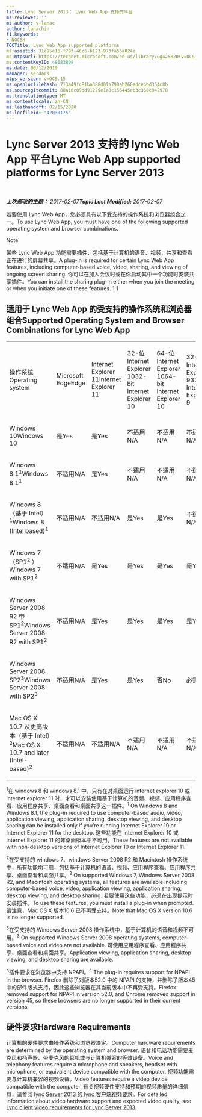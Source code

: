 ```yaml
---
title: Lync Server 2013： Lync Web App 支持的平台
ms.reviewer: ''
ms.author: v-lanac
author: lanachin
f1.keywords:
- NOCSH
TOCTitle: Lync Web App supported platforms
ms:assetid: 31e95e16-f79f-46c6-b123-973fa56a824e
ms:mtpsurl: https://technet.microsoft.com/en-us/library/Gg425820(v=OCS.15)
ms:contentKeyID: 48183808
ms.date: 06/12/2019
manager: serdars
mtps_version: v=OCS.15
ms.openlocfilehash: 713a49fc81ba388d01a790ab260adcebbd364c8b
ms.sourcegitcommit: 88a16c09dd91229e1a8c156445eb3c360c942978
ms.translationtype: MT
ms.contentlocale: zh-CN
ms.lasthandoff: 02/15/2020
ms.locfileid: "42030175"
---
```

<div data-xmlns="http://www.w3.org/1999/xhtml">

<div class="topic" data-xmlns="http://www.w3.org/1999/xhtml" data-msxsl="urn:schemas-microsoft-com:xslt" data-cs="http://msdn.microsoft.com/">

<div data-asp="http://msdn2.microsoft.com/asp">

# <a name="lync-web-app-supported-platforms-for-lync-server-2013"></a><span data-ttu-id="67779-102">Lync Server 2013 支持的 lync Web App 平台</span><span class="sxs-lookup"><span data-stu-id="67779-102">Lync Web App supported platforms for Lync Server 2013</span></span>

</div>

<div id="mainSection">

<div id="mainBody">

<span> </span>

<span data-ttu-id="67779-103">_**上次修改的主题：** 2017-02-07_</span><span class="sxs-lookup"><span data-stu-id="67779-103">_**Topic Last Modified:** 2017-02-07_</span></span>

<span data-ttu-id="67779-104">若要使用 Lync Web App，您必须具有以下受支持的操作系统和浏览器组合之一。</span><span class="sxs-lookup"><span data-stu-id="67779-104">To use Lync Web App, you must have one of the following supported operating system and browser combinations.</span></span>

<div>


> [!NOTE]  
> <span data-ttu-id="67779-105">某些 Lync Web App 功能需要插件，包括基于计算机的语音、视频、共享和查看正在进行的屏幕共享。</span><span class="sxs-lookup"><span data-stu-id="67779-105">A plug-in is required for certain Lync Web App features, including computer-based voice, video, sharing, and viewing of ongoing screen sharing.</span></span> <span data-ttu-id="67779-106">你可以在加入会议时或在你启动其中一个功能时安装共享插件。</span><span class="sxs-lookup"><span data-stu-id="67779-106">You can install the sharing plug-in either when you join the meeting or when you initiate one of these features.</span></span> <span data-ttu-id="67779-107">1 </span><span class="sxs-lookup"><span data-stu-id="67779-107">1</span></span><BR>



</div>

<div>

## <a name="supported-operating-system-and-browser-combinations-for-lync-web-app"></a><span data-ttu-id="67779-108">适用于 Lync Web App 的受支持的操作系统和浏览器组合</span><span class="sxs-lookup"><span data-stu-id="67779-108">Supported Operating System and Browser Combinations for Lync Web App</span></span>


<table style="width:100%;">
<colgroup>
<col style="width: 9%" />
<col style="width: 9%" />
<col style="width: 9%" />
<col style="width: 9%" />
<col style="width: 9%" />
<col style="width: 9%" />
<col style="width: 9%" />
<col style="width: 9%" />
<col style="width: 9%" />
<col style="width: 9%" />
<col style="width: 9%" />
</colgroup>
<tbody>
<tr class="odd">
<td><p><span data-ttu-id="67779-109">操作系统</span><span class="sxs-lookup"><span data-stu-id="67779-109">Operating system</span></span></p></td>
<td><p><span data-ttu-id="67779-110">Microsoft Edge</span><span class="sxs-lookup"><span data-stu-id="67779-110">Edge</span></span></p></td>
<td><p><span data-ttu-id="67779-111">Internet Explorer 11</span><span class="sxs-lookup"><span data-stu-id="67779-111">Internet Explorer 11</span></span></p></td>
<td><p><span data-ttu-id="67779-112">32-位 Internet Explorer 10</span><span class="sxs-lookup"><span data-stu-id="67779-112">32-bit Internet Explorer 10</span></span></p></td>
<td><p><span data-ttu-id="67779-113">64-位 Internet Explorer 10</span><span class="sxs-lookup"><span data-stu-id="67779-113">64-bit Internet Explorer 10</span></span></p></td>
<td><p><span data-ttu-id="67779-114">32-位 Internet Explorer 9</span><span class="sxs-lookup"><span data-stu-id="67779-114">32-bit Internet Explorer 9</span></span></p></td>
<td><p><span data-ttu-id="67779-115">64-位 Internet Explorer 9</span><span class="sxs-lookup"><span data-stu-id="67779-115">64-bit Internet Explorer 9</span></span></p></td>
<td><p><span data-ttu-id="67779-116">Firefox 32-位<sup>4</sup></span><span class="sxs-lookup"><span data-stu-id="67779-116">Firefox 32-bit<sup>4</sup></span></span></p></td>
<td><p><span data-ttu-id="67779-117">Firefox 64-位<sup>4</sup></span><span class="sxs-lookup"><span data-stu-id="67779-117">Firefox 64-bit<sup>4</sup></span></span></p></td>
<td><p><span data-ttu-id="67779-118">Safari</span><span class="sxs-lookup"><span data-stu-id="67779-118">Safari</span></span></p></td>
<td><p><span data-ttu-id="67779-119">铬色<sup>4</sup></span><span class="sxs-lookup"><span data-stu-id="67779-119">Chrome<sup>4</sup></span></span></p></td>
</tr>
<tr class="even">
<td><p><span data-ttu-id="67779-120">Windows 10</span><span class="sxs-lookup"><span data-stu-id="67779-120">Windows 10</span></span></p></td>
<td><p><span data-ttu-id="67779-121">是</span><span class="sxs-lookup"><span data-stu-id="67779-121">Yes</span></span></p></td>
<td><p><span data-ttu-id="67779-122">是</span><span class="sxs-lookup"><span data-stu-id="67779-122">Yes</span></span></p></td>
<td><p><span data-ttu-id="67779-123">不适用</span><span class="sxs-lookup"><span data-stu-id="67779-123">N/A</span></span></p></td>
<td><p><span data-ttu-id="67779-124">不适用</span><span class="sxs-lookup"><span data-stu-id="67779-124">N/A</span></span></p></td>
<td><p><span data-ttu-id="67779-125">不适用</span><span class="sxs-lookup"><span data-stu-id="67779-125">N/A</span></span></p></td>
<td><p><span data-ttu-id="67779-126">不适用</span><span class="sxs-lookup"><span data-stu-id="67779-126">N/A</span></span></p></td>
<td><p><span data-ttu-id="67779-127">否</span><span class="sxs-lookup"><span data-stu-id="67779-127">No</span></span></p></td>
<td><p><span data-ttu-id="67779-128">否</span><span class="sxs-lookup"><span data-stu-id="67779-128">No</span></span></p></td>
<td><p><span data-ttu-id="67779-129">不适用</span><span class="sxs-lookup"><span data-stu-id="67779-129">N/A</span></span></p></td>
<td><p><span data-ttu-id="67779-130">否</span><span class="sxs-lookup"><span data-stu-id="67779-130">No</span></span></p></td>
</tr>
<tr class="odd">
<td><p><span data-ttu-id="67779-131">Windows 8.1<sup>1</sup></span><span class="sxs-lookup"><span data-stu-id="67779-131">Windows 8.1<sup>1</sup></span></span></p></td>
<td><p><span data-ttu-id="67779-132">不适用</span><span class="sxs-lookup"><span data-stu-id="67779-132">N/A</span></span></p></td>
<td><p><span data-ttu-id="67779-133">是</span><span class="sxs-lookup"><span data-stu-id="67779-133">Yes</span></span></p></td>
<td><p><span data-ttu-id="67779-134">不适用</span><span class="sxs-lookup"><span data-stu-id="67779-134">N/A</span></span></p></td>
<td><p><span data-ttu-id="67779-135">不适用</span><span class="sxs-lookup"><span data-stu-id="67779-135">N/A</span></span></p></td>
<td><p><span data-ttu-id="67779-136">不适用</span><span class="sxs-lookup"><span data-stu-id="67779-136">N/A</span></span></p></td>
<td><p><span data-ttu-id="67779-137">不适用</span><span class="sxs-lookup"><span data-stu-id="67779-137">N/A</span></span></p></td>
<td><p><span data-ttu-id="67779-138">否</span><span class="sxs-lookup"><span data-stu-id="67779-138">No</span></span></p></td>
<td><p><span data-ttu-id="67779-139">否</span><span class="sxs-lookup"><span data-stu-id="67779-139">No</span></span></p></td>
<td><p><span data-ttu-id="67779-140">不适用</span><span class="sxs-lookup"><span data-stu-id="67779-140">N/A</span></span></p></td>
<td><p><span data-ttu-id="67779-141">否</span><span class="sxs-lookup"><span data-stu-id="67779-141">No</span></span></p></td>
</tr>
<tr class="even">
<td><p><span data-ttu-id="67779-142">Windows 8 （基于 Intel）<sup>1</sup></span><span class="sxs-lookup"><span data-stu-id="67779-142">Windows 8 (Intel based)<sup>1</sup></span></span></p></td>
<td><p><span data-ttu-id="67779-143">不适用</span><span class="sxs-lookup"><span data-stu-id="67779-143">N/A</span></span></p></td>
<td><p><span data-ttu-id="67779-144">不适用</span><span class="sxs-lookup"><span data-stu-id="67779-144">N/A</span></span></p></td>
<td><p><span data-ttu-id="67779-145">是</span><span class="sxs-lookup"><span data-stu-id="67779-145">Yes</span></span></p></td>
<td><p><span data-ttu-id="67779-146">是</span><span class="sxs-lookup"><span data-stu-id="67779-146">Yes</span></span></p></td>
<td><p><span data-ttu-id="67779-147">不适用</span><span class="sxs-lookup"><span data-stu-id="67779-147">N/A</span></span></p></td>
<td><p><span data-ttu-id="67779-148">不适用</span><span class="sxs-lookup"><span data-stu-id="67779-148">N/A</span></span></p></td>
<td><p><span data-ttu-id="67779-149">否</span><span class="sxs-lookup"><span data-stu-id="67779-149">No</span></span></p></td>
<td><p><span data-ttu-id="67779-150">否</span><span class="sxs-lookup"><span data-stu-id="67779-150">No</span></span></p></td>
<td><p><span data-ttu-id="67779-151">不适用</span><span class="sxs-lookup"><span data-stu-id="67779-151">N/A</span></span></p></td>
<td><p><span data-ttu-id="67779-152">否</span><span class="sxs-lookup"><span data-stu-id="67779-152">No</span></span></p></td>
</tr>
<tr class="odd">
<td><p><span data-ttu-id="67779-153">Windows 7 （SP1<sup>2</sup> ）</span><span class="sxs-lookup"><span data-stu-id="67779-153">Windows 7 with SP1<sup>2</sup></span></span></p></td>
<td><p><span data-ttu-id="67779-154">不适用</span><span class="sxs-lookup"><span data-stu-id="67779-154">N/A</span></span></p></td>
<td><p><span data-ttu-id="67779-155">是</span><span class="sxs-lookup"><span data-stu-id="67779-155">Yes</span></span></p></td>
<td><p><span data-ttu-id="67779-156">是</span><span class="sxs-lookup"><span data-stu-id="67779-156">Yes</span></span></p></td>
<td><p><span data-ttu-id="67779-157">是</span><span class="sxs-lookup"><span data-stu-id="67779-157">Yes</span></span></p></td>
<td><p><span data-ttu-id="67779-158">是</span><span class="sxs-lookup"><span data-stu-id="67779-158">Yes</span></span></p></td>
<td><p><span data-ttu-id="67779-159">是</span><span class="sxs-lookup"><span data-stu-id="67779-159">Yes</span></span></p></td>
<td><p><span data-ttu-id="67779-160">否</span><span class="sxs-lookup"><span data-stu-id="67779-160">No</span></span></p></td>
<td><p><span data-ttu-id="67779-161">否</span><span class="sxs-lookup"><span data-stu-id="67779-161">No</span></span></p></td>
<td><p><span data-ttu-id="67779-162">不适用</span><span class="sxs-lookup"><span data-stu-id="67779-162">N/A</span></span></p></td>
<td><p><span data-ttu-id="67779-163">否</span><span class="sxs-lookup"><span data-stu-id="67779-163">No</span></span></p></td>
</tr>
<tr class="even">
<td><p><span data-ttu-id="67779-164">Windows Server 2008 R2 带 SP1<sup>2</sup></span><span class="sxs-lookup"><span data-stu-id="67779-164">Windows Server 2008 R2 with SP1<sup>2</sup></span></span></p></td>
<td><p><span data-ttu-id="67779-165">不适用</span><span class="sxs-lookup"><span data-stu-id="67779-165">N/A</span></span></p></td>
<td><p><span data-ttu-id="67779-166">是</span><span class="sxs-lookup"><span data-stu-id="67779-166">Yes</span></span></p></td>
<td><p><span data-ttu-id="67779-167">是</span><span class="sxs-lookup"><span data-stu-id="67779-167">Yes</span></span></p></td>
<td><p><span data-ttu-id="67779-168">是</span><span class="sxs-lookup"><span data-stu-id="67779-168">Yes</span></span></p></td>
<td><p><span data-ttu-id="67779-169">是</span><span class="sxs-lookup"><span data-stu-id="67779-169">Yes</span></span></p></td>
<td><p><span data-ttu-id="67779-170">是</span><span class="sxs-lookup"><span data-stu-id="67779-170">Yes</span></span></p></td>
<td><p><span data-ttu-id="67779-171">否</span><span class="sxs-lookup"><span data-stu-id="67779-171">No</span></span></p></td>
<td><p><span data-ttu-id="67779-172">否</span><span class="sxs-lookup"><span data-stu-id="67779-172">No</span></span></p></td>
<td><p><span data-ttu-id="67779-173">不适用</span><span class="sxs-lookup"><span data-stu-id="67779-173">N/A</span></span></p></td>
<td><p><span data-ttu-id="67779-174">否</span><span class="sxs-lookup"><span data-stu-id="67779-174">No</span></span></p></td>
</tr>
<tr class="odd">
<td><p><span data-ttu-id="67779-175">Windows Server 2008 SP2<sup>3</sup></span><span class="sxs-lookup"><span data-stu-id="67779-175">Windows Server 2008 with SP2<sup>3</sup></span></span></p></td>
<td><p><span data-ttu-id="67779-176">不适用</span><span class="sxs-lookup"><span data-stu-id="67779-176">N/A</span></span></p></td>
<td><p><span data-ttu-id="67779-177">是</span><span class="sxs-lookup"><span data-stu-id="67779-177">Yes</span></span></p></td>
<td><p><span data-ttu-id="67779-178">是</span><span class="sxs-lookup"><span data-stu-id="67779-178">Yes</span></span></p></td>
<td><p><span data-ttu-id="67779-179">否</span><span class="sxs-lookup"><span data-stu-id="67779-179">No</span></span></p></td>
<td><p><span data-ttu-id="67779-180">必需</span><span class="sxs-lookup"><span data-stu-id="67779-180">Yes</span></span></p></td>
<td><p><span data-ttu-id="67779-181">否</span><span class="sxs-lookup"><span data-stu-id="67779-181">No</span></span></p></td>
<td><p><span data-ttu-id="67779-182">否</span><span class="sxs-lookup"><span data-stu-id="67779-182">No</span></span></p></td>
<td><p><span data-ttu-id="67779-183">否</span><span class="sxs-lookup"><span data-stu-id="67779-183">No</span></span></p></td>
<td><p><span data-ttu-id="67779-184">不适用</span><span class="sxs-lookup"><span data-stu-id="67779-184">N/A</span></span></p></td>
<td><p><span data-ttu-id="67779-185">否</span><span class="sxs-lookup"><span data-stu-id="67779-185">No</span></span></p></td>
</tr>
<tr class="even">
<td><p><span data-ttu-id="67779-186">Mac OS X 10.7 及更高版本（基于 Intel）<sup>2</sup></span><span class="sxs-lookup"><span data-stu-id="67779-186">Mac OS X 10.7 and later (Intel-based)<sup>2</sup></span></span></p></td>
<td><p><span data-ttu-id="67779-187">不适用</span><span class="sxs-lookup"><span data-stu-id="67779-187">N/A</span></span></p></td>
<td><p><span data-ttu-id="67779-188">不适用</span><span class="sxs-lookup"><span data-stu-id="67779-188">N/A</span></span></p></td>
<td><p><span data-ttu-id="67779-189">不适用</span><span class="sxs-lookup"><span data-stu-id="67779-189">N/A</span></span></p></td>
<td><p><span data-ttu-id="67779-190">不适用</span><span class="sxs-lookup"><span data-stu-id="67779-190">N/A</span></span></p></td>
<td><p><span data-ttu-id="67779-191">不适用</span><span class="sxs-lookup"><span data-stu-id="67779-191">N/A</span></span></p></td>
<td><p><span data-ttu-id="67779-192">不适用</span><span class="sxs-lookup"><span data-stu-id="67779-192">N/A</span></span></p></td>
<td><p><span data-ttu-id="67779-193">否</span><span class="sxs-lookup"><span data-stu-id="67779-193">No</span></span></p></td>
<td><p><span data-ttu-id="67779-194">否</span><span class="sxs-lookup"><span data-stu-id="67779-194">No</span></span></p></td>
<td><p><span data-ttu-id="67779-195">必需</span><span class="sxs-lookup"><span data-stu-id="67779-195">Yes</span></span></p></td>
<td><p><span data-ttu-id="67779-196">否</span><span class="sxs-lookup"><span data-stu-id="67779-196">No</span></span></p></td>
</tr>
</tbody>
</table>


<span data-ttu-id="67779-197"><sup>1</sup>在 windows 8 和 windows 8.1 中，只有在对桌面运行 internet explorer 10 或 internet explorer 11 时，才可以安装使用基于计算机的音频、视频、应用程序查看、应用程序共享、桌面查看和桌面共享这一插件。</span><span class="sxs-lookup"><span data-stu-id="67779-197"><sup>1</sup> On Windows 8 and Windows 8.1, the plug-in required to use computer-based audio, video, application viewing, application sharing, desktop viewing, and desktop sharing can be installed only if you’re running Internet Explorer 10 or Internet Explorer 11 for the desktop.</span></span> <span data-ttu-id="67779-198">这些功能在 Internet Explorer 10 或 Internet Explorer 11 的非桌面版本中不可用。</span><span class="sxs-lookup"><span data-stu-id="67779-198">These features are not available with non-desktop versions of Internet Explorer 10 or Internet Explorer 11.</span></span>

<span data-ttu-id="67779-199"><sup>2</sup>在受支持的 windows 7、windows Server 2008 R2 和 Macintosh 操作系统中，所有功能均可用，包括基于计算机的语音、视频、应用程序查看、应用程序共享、桌面查看和桌面共享。</span><span class="sxs-lookup"><span data-stu-id="67779-199"><sup>2</sup> On supported Windows 7, Windows Server 2008 R2, and Macintosh operating systems, all features are available including computer-based voice, video, application viewing, application sharing, desktop viewing, and desktop sharing.</span></span> <span data-ttu-id="67779-200">若要使用这些功能，必须在出现提示时安装插件。</span><span class="sxs-lookup"><span data-stu-id="67779-200">To use these features, you must install a plug-in when prompted.</span></span> <span data-ttu-id="67779-201">请注意，Mac OS X 版本10.6 已不再受支持。</span><span class="sxs-lookup"><span data-stu-id="67779-201">Note that Mac OS X version 10.6 is no longer supported.</span></span>

<span data-ttu-id="67779-202"><sup>3</sup>在受支持的 Windows Server 2008 操作系统中，基于计算机的语音和视频不可用。</span><span class="sxs-lookup"><span data-stu-id="67779-202"><sup>3</sup> On supported Windows Server 2008 operating systems, computer-based voice and video are not available.</span></span> <span data-ttu-id="67779-203">可使用应用程序查看、应用程序共享、桌面查看和桌面共享。</span><span class="sxs-lookup"><span data-stu-id="67779-203">Application viewing, application sharing, desktop viewing, and desktop sharing are available.</span></span>

<span data-ttu-id="67779-204"><sup>4</sup>插件要求在浏览器中支持 NPAPI。</span><span class="sxs-lookup"><span data-stu-id="67779-204"><sup>4</sup>  The plug-in requires support for NPAPI in the browser.</span></span> <span data-ttu-id="67779-205">Firefox 删除了对版本52.0 中的 NPAPI 的支持，并删除了版本45中的部件版式支持，因此这些浏览器在其当前版本中不再受支持。</span><span class="sxs-lookup"><span data-stu-id="67779-205">Firefox removed support for NPAPI in version 52.0, and Chrome removed support in version 45, so these browsers are no longer supported in their current versions.</span></span>

</div>

<div>

## <a name="hardware-requirements"></a><span data-ttu-id="67779-206">硬件要求</span><span class="sxs-lookup"><span data-stu-id="67779-206">Hardware Requirements</span></span>

<span data-ttu-id="67779-207">计算机的硬件要求由操作系统和浏览器决定。</span><span class="sxs-lookup"><span data-stu-id="67779-207">Computer hardware requirements are determined by the operating system and browser.</span></span> <span data-ttu-id="67779-208">语音和电话功能需要麦克风和扬声器、带麦克风的耳机或与计算机兼容的等效设备。</span><span class="sxs-lookup"><span data-stu-id="67779-208">Voice and telephony features require a microphone and speakers, headset with microphone, or equivalent device compatible with the computer.</span></span> <span data-ttu-id="67779-209">视频功能需要与计算机兼容的视频设备。</span><span class="sxs-lookup"><span data-stu-id="67779-209">Video features require a video device compatible with the computer.</span></span> <span data-ttu-id="67779-210">有关视频硬件支持和预期的视频质量的详细信息，请参阅 lync [Server 2013 的 lync 客户端视频要求](lync-server-2013-lync-client-video-requirements.md)。</span><span class="sxs-lookup"><span data-stu-id="67779-210">For detailed information about video hardware support and expected video quality, see [Lync client video requirements for Lync Server 2013](lync-server-2013-lync-client-video-requirements.md).</span></span>

</div>

</div>

<span> </span>

</div>

</div>

</div>

